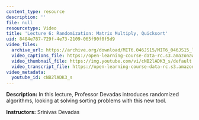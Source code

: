 ```yaml
---
content_type: resource
description: ''
file: null
resourcetype: Video
title: 'Lecture 6: Randomization: Matrix Multiply, Quicksort'
uid: 8484e787-729f-4e73-2109-065f90f0f5d9
video_files:
  archive_url: https://archive.org/download/MIT6.046JS15/MIT6_046JS15_lec06_300k.mp4
  video_captions_file: https://open-learning-course-data-rc.s3.amazonaws.com/6-046j-design-and-analysis-of-algorithms-spring-2015/f62deae5ca885d2db2efb621e02a92fb_cNB2lADK3_s.vtt
  video_thumbnail_file: https://img.youtube.com/vi/cNB2lADK3_s/default.jpg
  video_transcript_file: https://open-learning-course-data-rc.s3.amazonaws.com/6-046j-design-and-analysis-of-algorithms-spring-2015/c8888f8cb42e1d6e1a2f11f9f71d5d5e_cNB2lADK3_s.pdf
video_metadata:
  youtube_id: cNB2lADK3_s
---
```


**Description:** In this lecture, Professor Devadas introduces randomized algorithms, looking at solving sorting problems with this new tool.

**Instructors:** Srinivas Devadas